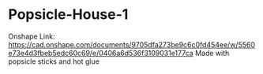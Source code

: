 # Popsicle-House-1
Onshape Link: https://cad.onshape.com/documents/9705dfa273be9c6c0fd454ee/w/5560e73e4d3fbeb5edc60c69/e/0406a6d536f3109031e177ca
Made with popsicle sticks and hot glue
